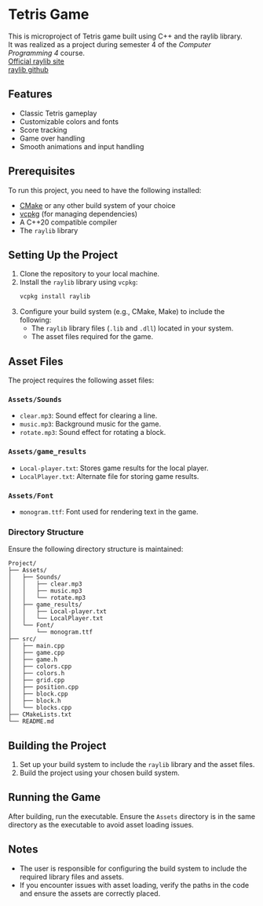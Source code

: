 # Tetris Game

This is microproject of Tetris game built using C++ and the raylib library.
<br> It was realized as a project during semester 4 of the *Computer Programming 4* course.
<br>[Official raylib site](https://www.raylib.com/)
<br>[raylib github](https://github.com/raysan5/raylib)

## Features
- Classic Tetris gameplay
- Customizable colors and fonts
- Score tracking
- Game over handling
- Smooth animations and input handling

## Prerequisites
To run this project, you need to have the following installed:
- [CMake](https://cmake.org/) or any other build system of your choice
- [vcpkg](https://vcpkg.io/) (for managing dependencies)
- A C++20 compatible compiler
- The `raylib` library

## Setting Up the Project
1. Clone the repository to your local machine.
2. Install the `raylib` library using `vcpkg`:
   ```bash
   vcpkg install raylib
   ```
3. Configure your build system (e.g., CMake, Make) to include the following:
   - The `raylib` library files (`.lib` and `.dll`) located in your system.
   - The asset files required for the game.

## Asset Files
The project requires the following asset files:

### `Assets/Sounds`
- `clear.mp3`: Sound effect for clearing a line.
- `music.mp3`: Background music for the game.
- `rotate.mp3`: Sound effect for rotating a block.

### `Assets/game_results`
- `Local-player.txt`: Stores game results for the local player.
- `LocalPlayer.txt`: Alternate file for storing game results.

### `Assets/Font`
- `monogram.ttf`: Font used for rendering text in the game.

### Directory Structure
Ensure the following directory structure is maintained:
```
Project/
├── Assets/
│   ├── Sounds/
│   │   ├── clear.mp3
│   │   ├── music.mp3
│   │   └── rotate.mp3
│   ├── game_results/
│   │   ├── Local-player.txt
│   │   └── LocalPlayer.txt
│   └── Font/
│       └── monogram.ttf
├── src/
│   ├── main.cpp
│   ├── game.cpp
│   ├── game.h
│   ├── colors.cpp
│   ├── colors.h
│   ├── grid.cpp
│   ├── position.cpp
│   ├── block.cpp
│   ├── block.h
│   └── blocks.cpp
├── CMakeLists.txt
└── README.md
```

## Building the Project
1. Set up your build system to include the `raylib` library and the asset files.
2. Build the project using your chosen build system.

## Running the Game
After building, run the executable. Ensure the `Assets` directory is in the same directory as the executable to avoid asset loading issues.

## Notes
- The user is responsible for configuring the build system to include the required library files and assets.
- If you encounter issues with asset loading, verify the paths in the code and ensure the assets are correctly placed.

